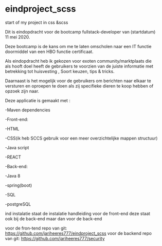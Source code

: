 # eindproject_scss
start of my project in css &amp;scss

Dit is eindopdracht voor de bootcamp fullstack-developer van (startdatum) 11 mei 2020.

Deze bootcamp is de kans om me te laten omscholen naar een IT functie doormiddel van een HBO functie certificaat.

Als eindopdracht heb ik gekozen voor exoten community/marktplaats die als hooft doel heeft de gebruikers te voorzien van de juiste informatie met betrekking tot huisvesting ,
Soort keuzen, tips & tricks.

Daarnaast is het mogelijk voor de gebruikers om berichten naar elkaar te versturen en oproepen te doen als zij specifieke dieren te koop hebben of opzoek zijn naar.

Deze applicatie is gemaakt met :

-Maven dependencies

-Front-end:

-HTML

-CSS(ik heb SCCS gebruik voor een meer overzichtelijke mappen structuur)

-Java script

-REACT

-Back-end:

-Java 8

-spring(boot)

-SQL

-postgreSQL

ind instalatie staat de instalatie handleiding voor de front-end deze staat ook bij de back-end maar dan voor de back-end

voor de fron-tend repo van git: https://github.com/jariheeres777/eindproject_scss
voor de backend repo van git: https://github.com/jariheeres777/security

